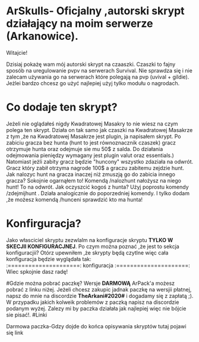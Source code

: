 # ArSkulls- Oficjalny ,autorski skrypt działający na moim serwerze (Arkanowice).
Witajcie!

Dzisiaj pokażę wam mój autorski skrypt na czaaszki. Czaszki to fajny sposób na uregulowanie pvpv na serwerach Survival. Nie sprawdza się i nie zalecam używania go na serwerach które polegają na pvp (uvival + gildie). Jeżlei bardzo chcesz go użyć najlepiej użyj tylko modułu o nagrodach.
# Co dodaje ten skrypt?
Jeżeli nie oglądałeś nigdy Kwadratowej Masakry to nie wiesz na czym polega ten skrypt. Działa on tak samo jak czaszki na Kwadratowej Masakrze z tym ,że na Kwadratowej Masakrze jest plugin, ja napisałem skrypt. Po zabiciu gracza bez hunta (hunt to jest równoznacznik czaszek) gracz otrzymuje hunta oraz odejmuje sie mu 50$ z salda. Do działania odejmowania pieniędzy wymagany jest plugin valut oraz essentials.) Natomiast jeżli zabity gracz będzie "huncony" wszystko zdaziała na odwrót. Gracz który zabił otrzyma nagrode 100$ a graczu zabitemu zejdzie hunt. Jak nalozyc hunt na gracza inaczej niż zmuszją go do zabicia innego gracza? Sokojnie ogarnąłem to! Komendą /nalozhunt <gracz> nałożysz na niego hunt! To na odwrót. Jak oczyszcić kogoś z hunta? Użyj poprostu komendy /zdejmijhunt <gracz>. Działa analogicznie do poporzedniej komendy. I tylko dodam ,że możesz komendą /hunceni sprawdzić kto ma hunta!
# Konfirguracja?
	
Jako własciciel skryptu zezwlalm na konfiguracje skryptu **TYLKO W SKECJII KONFIGURACJNEJ**. Po czym można poznać ,że jest to sekcja konfiguracjii? Otórz upewniłem ,że skrypty będą czytlne więc cała konfiguracja będzie wyglądała tak:  
							   :=====================:
								konfiguracja
			   		 		   :=====================:
Wiec spkojnie dasz radę!

#Gdzie można pobrać paczkę?
Wersje **DARMOWĄ** ArPack'a możesz pobrać z linku niżej. Jeżeli chcesz zakupic jadnak paczkę na wersjii płatnej, napsz do mnie na discordzie **TheArkani#2020#** i dogadamy się z zapłatą ;).  W przypadku jakich kolweik problemów z paczką napisz na discordzie podanym wyżej. Zalezy mi by paczka działała jak najlepiej więc nie bójcie sie pisać!.
#Linki 

Darmowa paczka-Gdzy dojde do końca opisywania skryptów tutaj pojawi się link 




		
